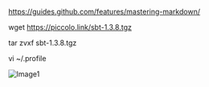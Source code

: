 https://guides.github.com/features/mastering-markdown/

wget https://piccolo.link/sbt-1.3.8.tgz

tar zvxf sbt-1.3.8.tgz

vi ~/.profile

![Image1](https://github.com/jayjayjohn/spark/edit/master/reference/install_sbt/Capture.PNG)

